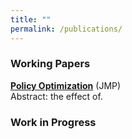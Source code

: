 ```yaml
---
title: ""
permalink: /publications/
---
```

### Working Papers

<b>[Policy Optimization](http://lichengzh.github.io/files/ov.pdf)</b> (JMP)<br> 
Abstract: the effect of. <br>

### Work in Progress 








